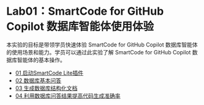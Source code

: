# Lab01：SmartCode for GitHub Copilot 数据库智能体使用体验

本实验的目标是带领学员快速体验 SmartCode for GitHub Copilot 数据库智能体的使用场景和能力。学员可以通过此实验了解 SmartCode for GitHub Copilot 数据库智能体的基本操作。

  - [01 启动SmartCode Lite插件](./01-setup.md)
  - [02 数据库基本问答](./02-basic-qa.md)
  - [03 生成数据库结构化文档](./03-generate-docs.md)
  - [04 利用数据库问答结果提高代码生成准确率](./04-generate-code.md)

